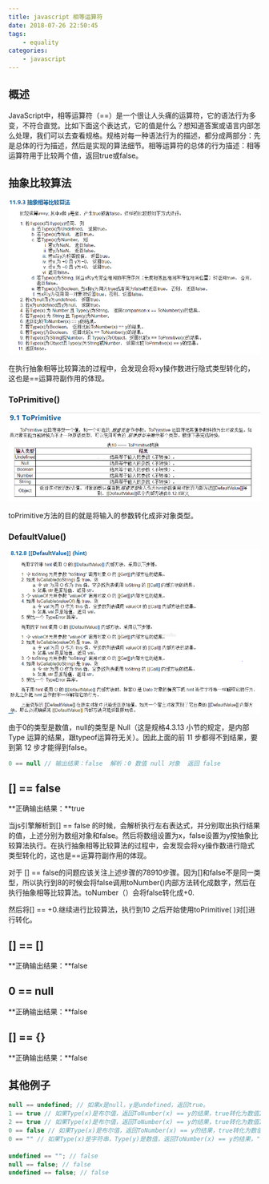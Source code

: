 ```yaml
---
title: javascript 相等运算符
date: 2018-07-26 22:50:45
tags:
    - equality
categories:
    - javascript
---
```


## 概述

JavaScript中，相等运算符（==）是一个很让人头痛的运算符，它的语法行为多变，不符合直觉。比如下面这个表达式，它的值是什么？想知道答案或语言内部怎么处理，我们可以去查看规格。规格对每一种语法行为的描述，都分成两部分：先是总体的行为描述，然后是实现的算法细节。相等运算符的总体的行为描述：相等运算符用于比较两个值，返回true或false。

## 抽象比较算法

![img1.png](javascript-equality-operator/img1.png)

在执行抽象相等比较算法的过程中，会发现会将xy操作数进行隐式类型转化的，这也是==运算符副作用的体现。

### ToPrimitive()

![img2.png](javascript-equality-operator/img2.png)

toPrimitive方法的目的就是将输入的参数转化成非对象类型。

### DefaultValue()
![img3.png](javascript-equality-operator/img3.png)

由于0的类型是数值，null的类型是 Null（这是规格4.3.13 小节的规定，是内部 Type 运算的结果，跟typeof运算符无关）。因此上面的前 11 步都得不到结果，要到第 12 步才能得到false。
``` js
0 == null // 输出结果：false  解析：0 数值 null 对象  返回 false
```

## [] == false
**正确输出结果：**true

当js引擎解析到[] == false 的时候，会解析执行左右表达式，并分别取出执行结果的值，上述分别为数组对象和false。然后将数组设置为x，false设置为y按抽象比较算法执行。在执行抽象相等比较算法的过程中，会发现会将xy操作数进行隐式类型转化的，这也是==运算符副作用的体现。

对于 [] == false的问题应该关注上述步骤的78910步骤。因为[]和false不是同一类型，所以执行到8的时候会将false调用toNumber()内部方法转化成数字，然后在执行抽象相等比较算法。toNumber（）会将false转化成+0.

然后将[] == +0.继续进行比较算法，执行到10 之后开始使用toPrimitive( )对[]进行转化。

## [] == []

**正确输出结果：**false

## 0 == null

**正确输出结果：**false

## [] == {}
**正确输出结果：**false

## 其他例子
``` js
null == undefined; // 如果x是null，y是undefined，返回true。
1 == true // 如果Type(x)是布尔值，返回ToNumber(x) == y的结果，true转化为数值1，所以输出结果：true  
2 == true // 如果Type(x)是布尔值，返回ToNumber(x) == y的结果，true转化为数值1，所以输出结果：false
0 == false // 如果Type(x)是布尔值，返回ToNumber(x) == y的结果，true转化为数值0，所以输出结果：true
0 == "" // 如果Type(x)是字符串，Type(y)是数值，返回ToNumber(x) == y的结果，""转化为数值0，所以输出结果：true

undefined == ""; // false
null == false; // false
undefined == false; // false

```


